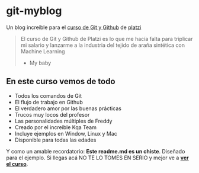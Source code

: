 # git-myblog
Un blog increible para el [curso de Git y Github](http://platzi.com/cursos/git-github/ "curso de Git y Github") de [platzi](http://platzi.com "platzi")
> El curso de Git y Github de Platzi es lo que me hacía falta para triplicar mi salario y lanzarme a la industria del tejido de araña sintética con Machine Learning
> - My baby

## En este curso vemos de todo
* Todos los comandos de Git
* El flujo de trabajo en Github
* El verdadero amor por las buenas prácticas
* Trucos muy locos del profesor
* Las personalidades múltiples de Freddy
* Creado por el increible Kqa Team
* Incluye ejemplos en Window, Linux y Mac
* Disponible para todas las edades

Y como un amable recordatorio: **Este readme.md es un chiste**. Diseñado para el ejemplo. Si llegas acá NO TE LO TOMES EN SERIO y mejor ve a [**ver el curso**](http://platzi.com/cursos/git-github/ "ver el curso").

